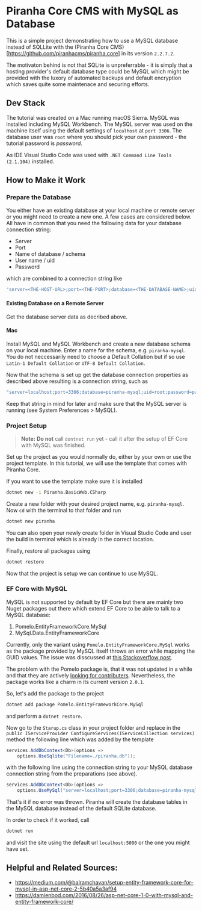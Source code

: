 # Piranha Core CMS with MySQL as Database

This is a simple project demonstrating how to use a MySQL database instead of SQLLite with the (Piranha Core CMS)[https://github.com/piranhacms/piranha.core] in its version `2.2.7.2`.

The motivaton behind is not that SQLite is unpreferrable - it is simply that a hosting provider's default database type could be MySQL which might be provided with the luxory of automated backups and default encryption which saves quite some maintenace and securing efforts.

## Dev Stack

The tutorial was created on a Mac running macOS Sierra. MySQL was installed including MySQL Workbench. The MySQL server was used on the machine itself using the default settings of `localhost` at `port 3306`. The database user was `root` where you should pick your own password - the tutorial password is *password*.

As IDE Visual Studio Code was used with `.NET Command Line Tools (2.1.104)` installed.

## How to Make it Work

### Prepare the Database

You either have an existing database at your local machine or remote server or you might need to create a new one. A few cases are considered below. All have in common that you need the following data for your database connection string:

- Server
- Port
- Name of database / schema
- User name / uid
- Password

which are combined to a connection string like

```csharp
"server=<THE-HOST-URL>;port=<THE-PORT>;database=<THE-DATABASE-NAME>;uid=<THE-DATABASE-USER>;password=<THE-PASSWORD>"
```

#### Existing Database on a Remote Server

Get the database server data as decribed above.

#### Mac

Install MySQL and MySQL Workbench and create a new database schema on your local machine. Enter a name for the schema, e.g. `piranha-mysql`. You do not neccessarily need to choose a Default Collation but if so use `Latin-1 Default Collation` or `UTF-8 Default Collation`.

Now that the schema is set up get the database connection properties as described above resulting is a connection string, such as

```csharp
"server=localhost;port=3306;database=piranha-mysql;uid=root;password=password"
```

Keep that string in mind for later and make sure that the MySQL server is running (see System Preferences > MySQL).

### Project Setup

> **Note:** **Do not** call `dontnet run` yet - call it after the setup of EF Core with MySQL was finished.

Set up the project as you would normally do, either by your own or use the project template. In this tutorial, we will use the template that comes with Piranha Core.

If you want to use the template make sure it is installed

```bash
dotnet new -i Piranha.BasicWeb.CSharp
```

Create a new folder with your desired project name, e.g. `piranha-mysql`. Now `cd` with the terminal to that folder and run

```bash
dotnet new piranha
```

You can also open your newly create folder in Visual Studio Code and user the build in terminal which is already in the correct location.

Finally, restore all packages using

```bash
dotnet restore
```

Now that the project is setup we can continue to use MySQL. 

### EF Core with MySQL

MySQL is not supported by default by EF Core but there are mainly two Nuget packages out there which extend EF Core to be able to talk to a MySQL database:

1. Pomelo.EntityFrameworkCore.MySql
2. MySql.Data.EntityFrameworkCore

Currently, only the variant using `Pomelo.EntityFrameworkCore.MySql` works as the package provided by MySQL itself throws an error while mapping the GUID values. The issue was disscussed at [this Stackoverflow post](https://stackoverflow.com/questions/45120152/guid-property-on-mysql-entity-framework).

The problem with the Pomelo package is, that it was not updated in a while and that they are actively [looking for contributers](https://github.com/PomeloFoundation/Pomelo.EntityFrameworkCore.MySql/issues/522). Nevertheless, the package works like a charm in its current version `2.0.1`.

So, let's add the package to the project

```bash
dotnet add package Pomelo.EntityFrameworkCore.MySql
```

and perform a `dotnet restore`.

Now go to the `Starup.cs` class in your project folder and replace in the `public IServiceProvider ConfigureServices(IServiceCollection services)` method the following line which was added by the template

```csharp
services.AddDbContext<Db>(options => 
    options.UseSqlite("Filename=./piranha.db"));
```

with the following line using the connection string to your MySQL database connection string from the preparations (see above).

```csharp
services.AddDbContext<Db>(options =>
    options.UseMySql("server=localhost;port=3306;database=piranha-mysql;uid=root;password=password"));
```

That's it if no error was thrown. Piranha will create the database tables in the  MySQL database instead of the default SQLite database.

In order to check if it worked, call

```bash
dotnet run
```

and visit the site using the default url `localhost:5000` or the one you might have set.

## Helpful and Related Sources:

- https://medium.com/@balramchavan/setup-entity-framework-core-for-mysql-in-asp-net-core-2-5b40a5a3af94
- https://damienbod.com/2016/08/26/asp-net-core-1-0-with-mysql-and-entity-framework-core/
